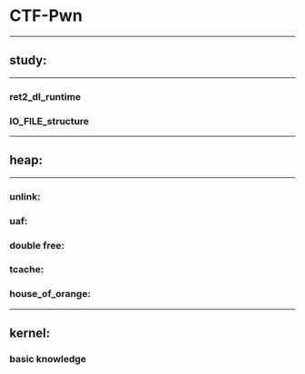 # CTF-Pwn 
---
## study:
---
### ret2_dl_runtime
### IO_FILE_structure
---
## heap:
---
### unlink:

### uaf:

### double free:

### tcache:

### house_of_orange:

---
## kernel:

### basic knowledge

